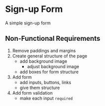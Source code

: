 # Sign-up Form

A simple sign-up form

## Non-Functional Requirements
1. Remove paddings and margins
2. Create general structure of the page
    - add background image
        - adjust background image
    - add boxes for form structure
3. Add form
    - add inputs, buttons, links
    - give them structure
4. Add form validation
    - make each input `required`
